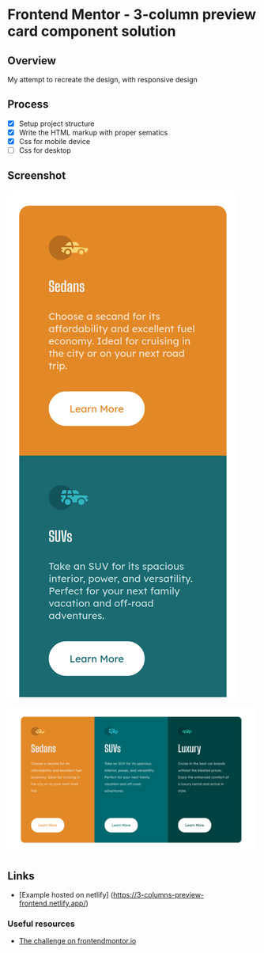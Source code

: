 # Frontend Mentor - 3-column preview card component solution

## Overview

My attempt to recreate the design, with responsive design

## Process

- [x] Setup project structure
- [x] Write the HTML markup with proper sematics
- [x] Css for mobile device
- [ ] Css for desktop

## Screenshot
![](./screenshot1.png)

![](./screenshot2.png)

## Links

- [Example hosted on netlify] (https://3-columns-preview-frontend.netlify.app/)


### Useful resources

- [The challenge on frontendmontor.io](https://www.frontendmentor.io/challenges/3column-preview-card-component-pH92eAR2-)


